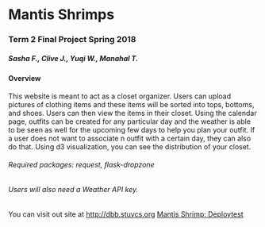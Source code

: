 # Mantis Shrimps
### Term 2 Final Project Spring 2018
##### Sasha F., Clive J., Yuqi W., Manahal T.

#### Overview
This website is meant to act as a closet organizer. Users can upload pictures of clothing items and these items will be sorted into tops, bottoms, and shoes. Users can then view the items in their closet. Using the calendar page, outfits can be created for any particular day and the weather is able to be seen as well for the upcoming few days to help you plan your outfit. If a user does not want to associate n outfit with a certain day, they can also do that. Using d3 visualization, you can see the distribution of your closet. 

###### Required packages: request, flask-dropzone
###### Users will also need a Weather API key.

You can visit out site at http://dbb.stuycs.org
[Mantis Shrimp: Deploytest](http://206.189.194.250)

